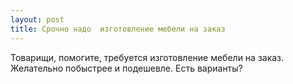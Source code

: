 ```yaml
---
layout: post 
title: Срочно надо  изготовление мебели на заказ 
--- 
```

Товарищи, помогите, требуется  изготовление мебели на заказ. Желательно побыстрее и подешевле. Есть варианты?